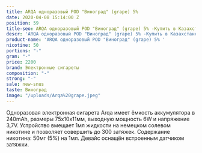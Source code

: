 ```yaml
---
title: ARQA одноразовый POD "Виноград" (grape) 5%
date: 2020-04-08 15:14:00 Z
position: 59
title-seo: ARQA одноразовый POD "Виноград" (grape) 5% -Купить в Казахстане
descr: 'ARQA одноразовый POD "Виноград" (grape) 5% -Купить в Казахстане '
product-name: 'ARQA одноразовый POD "Виноград" (grape) 5% '
nicotine: 50
portions: "-"
gram: "-"
price: 2200
brand: Электронные сигареты
composition: "-"
strong: "-"
sale: new-snus
taste: Виноград
image: "/uploads/Arqa%20grape.jpeg"
---
```


Одноразовая электронная сигарета Arqa имеет ёмкость аккумулятора в 240mAh, размеры 75х10х11мм, выходную мощность 6W и напряжение 3,7V. Устройство вмещает 1мл жидкости на немецком солевом никотине и позволяет совершить до 300 затяжек. Содержание никотина: 50мг (5%) на 1мл. Девайс оснащён встроенным датчиком затяжки.